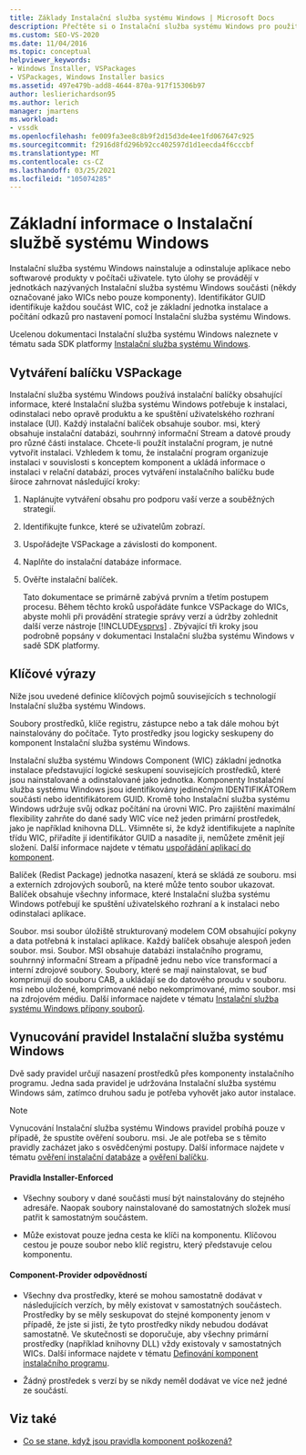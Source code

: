 ```yaml
---
title: Základy Instalační služba systému Windows | Microsoft Docs
description: Přečtěte si o Instalační služba systému Windows pro použití při instalaci VSPackage, včetně uspořádání funkcí VSPackage do Instalační služba systému Windows komponent.
ms.custom: SEO-VS-2020
ms.date: 11/04/2016
ms.topic: conceptual
helpviewer_keywords:
- Windows Installer, VSPackages
- VSPackages, Windows Installer basics
ms.assetid: 497e479b-add8-4644-870a-917f15306b97
author: leslierichardson95
ms.author: lerich
manager: jmartens
ms.workload:
- vssdk
ms.openlocfilehash: fe009fa3ee8c8b9f2d15d3de4ee1fd067647c925
ms.sourcegitcommit: f2916d8fd296b92cc402597d1d1eecda4f6cccbf
ms.translationtype: MT
ms.contentlocale: cs-CZ
ms.lasthandoff: 03/25/2021
ms.locfileid: "105074285"
---
```

# <a name="windows-installer-basics"></a>Základní informace o Instalační službě systému Windows
Instalační služba systému Windows nainstaluje a odinstaluje aplikace nebo softwarové produkty v počítači uživatele. tyto úlohy se provádějí v jednotkách nazývaných Instalační služba systému Windows součásti (někdy označované jako WICs nebo pouze komponenty). Identifikátor GUID identifikuje každou součást WIC, což je základní jednotka instalace a počítání odkazů pro nastavení pomocí Instalační služba systému Windows.

 Ucelenou dokumentaci Instalační služba systému Windows naleznete v tématu sada SDK platformy [Instalační služba systému Windows](/previous-versions/2kt85ked(v=vs.120)).

## <a name="authoring-a-vspackage"></a>Vytváření balíčku VSPackage
 Instalační služba systému Windows používá instalační balíčky obsahující informace, které Instalační služba systému Windows potřebuje k instalaci, odinstalaci nebo opravě produktu a ke spuštění uživatelského rozhraní instalace (UI). Každý instalační balíček obsahuje soubor. msi, který obsahuje instalační databázi, souhrnný informační Stream a datové proudy pro různé části instalace. Chcete-li použít instalační program, je nutné vytvořit instalaci. Vzhledem k tomu, že instalační program organizuje instalaci v souvislosti s konceptem komponent a ukládá informace o instalaci v relační databázi, proces vytváření instalačního balíčku bude široce zahrnovat následující kroky:

1. Naplánujte vytváření obsahu pro podporu vaší verze a souběžných strategií.

2. Identifikujte funkce, které se uživatelům zobrazí.

3. Uspořádejte VSPackage a závislosti do komponent.

4. Naplňte do instalační databáze informace.

5. Ověřte instalační balíček.

   Tato dokumentace se primárně zabývá prvním a třetím postupem procesu. Během těchto kroků uspořádáte funkce VSPackage do WICs, abyste mohli při provádění strategie správy verzí a údržby zohlednit další verze nástroje [!INCLUDE[vsprvs](../../code-quality/includes/vsprvs_md.md)] . Zbývající tři kroky jsou podrobně popsány v dokumentaci Instalační služba systému Windows v sadě SDK platformy.

## <a name="key-terms"></a>Klíčové výrazy
 Níže jsou uvedené definice klíčových pojmů souvisejících s technologií Instalační služba systému Windows.

 Soubory prostředků, klíče registru, zástupce nebo a tak dále mohou být nainstalovány do počítače. Tyto prostředky jsou logicky seskupeny do komponent Instalační služba systému Windows.

 Instalační služba systému Windows Component (WIC) základní jednotka instalace představující logické seskupení souvisejících prostředků, které jsou nainstalované a odinstalované jako jednotka. Komponenty Instalační služba systému Windows jsou identifikovány jedinečným IDENTIFIKÁTORem součásti nebo identifikátorem GUID. Kromě toho Instalační služba systému Windows udržuje svůj odkaz počítání na úrovni WIC. Pro zajištění maximální flexibility zahrňte do dané sady WIC více než jeden primární prostředek, jako je například knihovna DLL. Všimněte si, že když identifikujete a naplníte třídu WIC, přiřadíte jí identifikátor GUID a nasadíte ji, nemůžete změnit její složení. Další informace najdete v tématu [uspořádání aplikací do komponent](/windows/desktop/Msi/organizing-applications-into-components).

 Balíček (Redist Package) jednotka nasazení, která se skládá ze souboru. msi a externích zdrojových souborů, na které může tento soubor ukazovat. Balíček obsahuje všechny informace, které Instalační služba systému Windows potřebují ke spuštění uživatelského rozhraní a k instalaci nebo odinstalaci aplikace.

 Soubor. msi soubor úložiště strukturovaný modelem COM obsahující pokyny a data potřebná k instalaci aplikace. Každý balíček obsahuje alespoň jeden soubor. msi. Soubor. MSI obsahuje databázi instalačního programu, souhrnný informační Stream a případně jednu nebo více transformací a interní zdrojové soubory. Soubory, které se mají nainstalovat, se buď komprimují do souboru CAB, a ukládají se do datového proudu v souboru. msi nebo uložené, komprimované nebo nekomprimované, mimo soubor. msi na zdrojovém médiu. Další informace najdete v tématu [Instalační služba systému Windows přípony souborů](/windows/desktop/Msi/windows-installer-file-extensions).

## <a name="windows-installer-rules-enforcement"></a>Vynucování pravidel Instalační služba systému Windows
 Dvě sady pravidel určují nasazení prostředků přes komponenty instalačního programu. Jedna sada pravidel je udržována Instalační služba systému Windows sám, zatímco druhou sadu je potřeba vyhovět jako autor instalace.

> [!NOTE]
> Vynucování Instalační služba systému Windows pravidel probíhá pouze v případě, že spustíte ověření souboru. msi. Je ale potřeba se s těmito pravidly zacházet jako s osvědčenými postupy. Další informace najdete v tématu [ověření instalační databáze](/windows/desktop/Msi/validating-an-installation-database) a [ověření balíčku](/windows/desktop/Msi/package-validation).

#### <a name="installer-enforced-rules"></a>Pravidla Installer-Enforced

- Všechny soubory v dané součásti musí být nainstalovány do stejného adresáře. Naopak soubory nainstalované do samostatných složek musí patřit k samostatným součástem.

- Může existovat pouze jedna cesta ke klíči na komponentu. Klíčovou cestou je pouze soubor nebo klíč registru, který představuje celou komponentu.

#### <a name="component-provider-responsibilities"></a>Component-Provider odpovědností

- Všechny dva prostředky, které se mohou samostatně dodávat v následujících verzích, by měly existovat v samostatných součástech. Prostředky by se měly seskupovat do stejné komponenty jenom v případě, že jste si jisti, že tyto prostředky nikdy nebudou dodávat samostatně. Ve skutečnosti se doporučuje, aby všechny primární prostředky (například knihovny DLL) vždy existovaly v samostatných WICs. Další informace najdete v tématu [Definování komponent instalačního programu](/windows/desktop/Msi/defining-installer-components).

- Žádný prostředek s verzí by se nikdy neměl dodávat ve více než jedné ze součástí.

## <a name="see-also"></a>Viz také
- [Co se stane, když jsou pravidla komponent poškozená?](/windows/desktop/Msi/what-happens-if-the-component-rules-are-broken)
